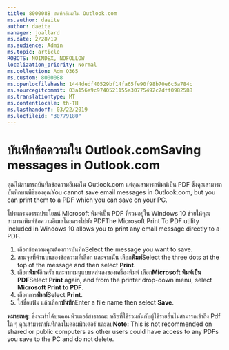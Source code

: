 ```yaml
---
title: 8000088 บันทึกอีเมลใน Outlook.com
ms.author: daeite
author: daeite
manager: joallard
ms.date: 2/28/19
ms.audience: Admin
ms.topic: article
ROBOTS: NOINDEX, NOFOLLOW
localization_priority: Normal
ms.collection: Adm_O365
ms.custom: 8000088
ms.openlocfilehash: 1444dedf40529bf14fa65fe90f98b70e6c5a784c
ms.sourcegitcommit: 03a156a9c9740521155a30775492c7dff0982588
ms.translationtype: MT
ms.contentlocale: th-TH
ms.lasthandoff: 03/22/2019
ms.locfileid: "30779180"
---
```

# <a name="saving-messages-in-outlookcom"></a><span data-ttu-id="010d2-102">บันทึกข้อความใน Outlook.com</span><span class="sxs-lookup"><span data-stu-id="010d2-102">Saving messages in Outlook.com</span></span>

<span data-ttu-id="010d2-103">คุณไม่สามารถบันทึกข้อความอีเมลใน Outlook.com แต่คุณสามารถพิมพ์เป็น PDF ซึ่งคุณสามารถบันทึกบนพีซีของคุณ</span><span class="sxs-lookup"><span data-stu-id="010d2-103">You cannot save email messages in Outlook.com, but you can print them to a PDF which you can save on your PC.</span></span>

<span data-ttu-id="010d2-104">โปรแกรมอรรถประโยชน์ Microsoft พิมพ์เป็น PDF ที่รวมอยู่ใน Windows 10 ช่วยให้คุณสามารถพิมพ์ข้อความอีเมลโดยตรงไปยัง PDF</span><span class="sxs-lookup"><span data-stu-id="010d2-104">The Microsoft Print To PDF utility included in Windows 10 allows you to print any email message directly to a PDF.</span></span>

1. <span data-ttu-id="010d2-105">เลือกข้อความคุณต้องการบันทึก</span><span class="sxs-lookup"><span data-stu-id="010d2-105">Select the message you want to save.</span></span>
2. <span data-ttu-id="010d2-106">สามจุดที่ด้านบนของข้อความที่เลือก และจากนั้น เลือก**พิมพ์**</span><span class="sxs-lookup"><span data-stu-id="010d2-106">Select the three dots at the top of the message and then select **Print**.</span></span>
3. <span data-ttu-id="010d2-107">เลือก**พิมพ์**อีกครั้ง และจากเมนูแบบหล่นลงของเครื่องพิมพ์ เลือก**Microsoft พิมพ์เป็น PDF**</span><span class="sxs-lookup"><span data-stu-id="010d2-107">Select **Print** again, and from the printer drop-down menu, select **Microsoft Print to PDF**.</span></span>
4. <span data-ttu-id="010d2-108">เลือกการ**พิมพ์**</span><span class="sxs-lookup"><span data-stu-id="010d2-108">Select **Print**.</span></span>
5. <span data-ttu-id="010d2-109">ใส่ชื่อแฟ้ม แล้วเลือก**บันทึก**</span><span class="sxs-lookup"><span data-stu-id="010d2-109">Enter a file name then select **Save**.</span></span>

<span data-ttu-id="010d2-110">**หมายเหตุ:** ซึ่งจะทำได้บนคอมพิวเตอร์สาธารณะ หรือที่ใช้ร่วมกันกับผู้ใช้รายอื่นไม่สามารถเข้าถึง Pdf ใด ๆ คุณสามารถบันทึกลงในคอมพิวเตอร์ และลบ</span><span class="sxs-lookup"><span data-stu-id="010d2-110">**Note:** This is not recommended on shared or public computers as other users could have access to any PDFs you save to the PC and do not delete.</span></span>